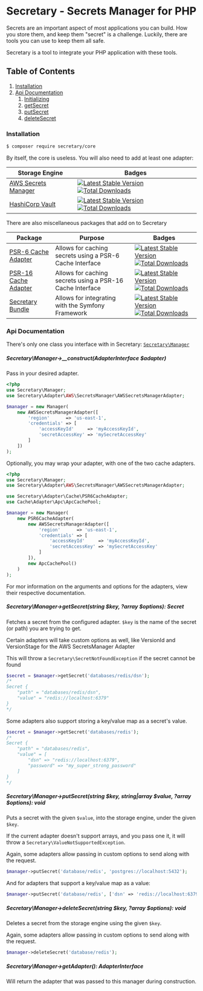 # Secretary - Secrets Manager for PHP

Secrets are an important aspect of most applications you can build. How you store them, and keep them "secret" is a challenge.
Luckily, there are tools you can use to keep them all safe. 

Secretary is a tool to integrate your PHP application with these tools.

## Table of Contents

1. [Installation](#installation)
2. [Api Documentation](#api-documentation)
    1. [Initializing](#constructor)
    1. [getSecret](#getSecret)
    1. [putSecret](#putSecret)
    1. [deleteSecret](#deleteSecret)

### Installation

```bash
$ composer require secretary/core
```

By itself, the core is useless. You will also need to add at least one adapter:

| Storage Engine | Badges |
| -------------- | -------- |
| [AWS Secrets Manager][aws-secrets-manager-adapter] | [![Latest Stable Version](https://poser.pugx.org/secretary/php-aws-secrets-manager-adapter/version)](https://packagist.org/packages/secretary/php-aws-secrets-manager-adapter) [![Total Downloads](https://poser.pugx.org/secretary/php-aws-secrets-manager-adapter/downloads)](https://packagist.org/packages/secretary/php-aws-secrets-manager-adapter) |
| [HashiCorp Vault][hashicorp-vault-adapter] | [![Latest Stable Version](https://poser.pugx.org/secretary/php-hashicorp-vault-adapter/version)](https://packagist.org/packages/secretary/php-hashicorp-vault-adapter) [![Total Downloads](https://poser.pugx.org/secretary/php-hashicorp-vault-adapter/downloads)](https://packagist.org/packages/secretary/php-hashicorp-vault-adapter) |

There are also miscellaneous packages that add on to Secretary 

| Package | Purpose | Badges |
| ------- | ------- | ------ |
| [PSR-6 Cache Adapter][psr-6-cache-adapter] | Allows for caching secrets using a PSR-6 Cache Interface | [![Latest Stable Version](https://poser.pugx.org/secretary/php-psr-6-cache-adapter/version)](https://packagist.org/packages/secretary/php-psr-6-cache-adapter) [![Total Downloads](https://poser.pugx.org/secretary/php-psr-6-cache-adapter/downloads)](https://packagist.org/packages/secretary/php-psr-6-cache-adapter) |
| [PSR-16 Cache Adapter][psr-16-cache-adapter] | Allows for caching secrets using a PSR-16 Cache Interface | [![Latest Stable Version](https://poser.pugx.org/secretary/php-psr-16-cache-adapter/version)](https://packagist.org/packages/secretary/php-psr-16-cache-adapter) [![Total Downloads](https://poser.pugx.org/secretary/php-psr-16-cache-adapter/downloads)](https://packagist.org/packages/secretary/php-psr-16-cache-adapter) |
| [Secretary Bundle][secretary-bundle] | Allows for integrating with the Symfony Framework | [![Latest Stable Version](https://poser.pugx.org/secretary/php-secretary-bundle/version)](https://packagist.org/packages/secretary/php-secretary-bundle) [![Total Downloads](https://poser.pugx.org/secretary/php-secretary-bundle/downloads)](https://packagist.org/packages/secretary/php-secretary-bundle) |

### Api Documentation

There's only one class you interface with in Secretary: [`Secretary\Manager`][Secretary\Manager::class]

<a name="constructor" />

##### Secretary\Manager->__construct(AdapterInterface $adapter)

Pass in your desired adapter.

```php
<?php
use Secretary\Manager;
use Secretary\Adapter\AWS\SecretsManager\AWSSecretsManagerAdapter;

$manager = new Manager(
    new AWSSecretsManagerAdapter([
        'region'      => 'us-east-1',
        'credentials' => [
            'accessKeyId'     => 'myAccessKeyId',
            'secretAccessKey' => 'mySecretAccessKey'
        ]
    ])
);
```

Optionally, you may wrap your adapter, with one of the two cache adapters.

```php
<?php
use Secretary\Manager;
use Secretary\Adapter\AWS\SecretsManager\AWSSecretsManagerAdapter;

use Secretary\Adapter\Cache\PSR6CacheAdapter;
use Cache\Adapter\Apc\ApcCachePool;

$manager = new Manager(
    new PSR6CacheAdapter(
        new AWSSecretsManagerAdapter([
            'region'      => 'us-east-1',
            'credentials' => [
                'accessKeyId'     => 'myAccessKeyId',
                'secretAccessKey' => 'mySecretAccessKey'
            ]
        ]),
        new ApcCachePool()
    )
);
```

For mor information on the arguments and options for the adapters, view their respective documentation.

<a name="getSecret" />

##### Secretary\Manager->getSecret(string $key, ?array $options): Secret

Fetches a secret from the configured adapter. `$key` is the name of the secret (or path) you are trying to get.

Certain adapters will take custom options as well, like VersionId and VersionStage for the AWS SecretsManager Adapter

This will throw a `Secretary\SecretNotFoundException` if the secret cannot be found

```php
$secret = $manager->getSecret('databases/redis/dsn');
/*
Secret {
    "path" = "databases/redis/dsn",
    "value" = "redis://localhost:6379"
}
*/
```

Some adapters also support storing a key/value map as a secret's value.

```php
$secret = $manager->getSecret('databases/redis');
/*
Secret {
    "path" = "databases/redis",
    "value" = [
        "dsn" => "redis://localhost:6379",
        "password" => "my_super_strong_password" 
    ]
}
*/
```

<a name="putSecret" />

##### Secretary\Manager->putSecret(string $key, string|array $value, ?array $options): void

Puts a secret with the given `$value`, into the storage engine, under the given `$key`.

If the current adapter doesn't support arrays, and you pass one it, it will throw a `Secretary\ValueNotSupportedException`.

Again, some adapters allow passing in custom options to send along with the request.

```php
$manager->putSecret('database/redis', 'postgres://localhost:5432');
```

And for adapters that support a key/value map as a value: 

```php
$manager->putSecret('database/redis', ['dsn' => 'redis://localhost:6379', 'password' => 'my_super_strong_password']);
```

<a name="deleteSecret" />

##### Secretary\Manager->deleteSecret(string $key, ?array $options): void

Deletes a secret from the storage engine using the given `$key`.

Again, some adapters allow passing in custom options to send along with the request.

```php
$manager->deleteSecret('database/redis');
```

##### Secretary\Manager->getAdapter(): AdapterInterface

Will return the adapter that was passed to this manager during construction.

[aws-secrets-manager-adapter]: https://github.com/secretary/php-aws-secrets-manager-adapter 
[hashicorp-vault-adapter]: https://github.com/secretary/php-hashicorp-vault-adapter 
[psr-6-cache-adapter]: https://github.com/secretary/php-psr-6-cache-adapter 
[psr-16-cache-adapter]: https://github.com/secretary/php-psr-16-cache-adapter 
[secretary-bundle]: https://github.com/secretary/php-secretary-bundle
[Secretary\Manager::class]: https://github.com/secretary/php/blob/master/src/Core/src/Manager.php